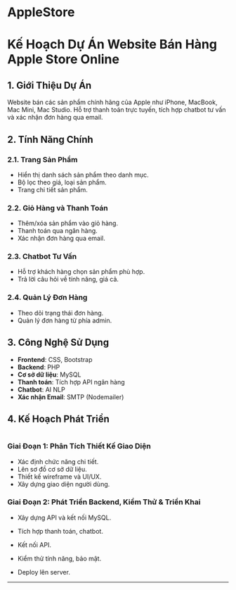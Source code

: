 # AppleStore
# Kế Hoạch Dự Án Website Bán Hàng Apple Store Online

## 1. Giới Thiệu Dự Án
Website bán các sản phẩm chính hãng của Apple như iPhone, MacBook, Mac Mini, Mac Studio. Hỗ trợ thanh toán trực tuyến, tích hợp chatbot tư vấn và xác nhận đơn hàng qua email.

## 2. Tính Năng Chính
### 2.1. Trang Sản Phẩm
- Hiển thị danh sách sản phẩm theo danh mục.
- Bộ lọc theo giá, loại sản phẩm.
- Trang chi tiết sản phẩm.

### 2.2. Giỏ Hàng và Thanh Toán
- Thêm/xóa sản phẩm vào giỏ hàng.
- Thanh toán qua ngân hàng.
- Xác nhận đơn hàng qua email.

### 2.3. Chatbot Tư Vấn
- Hỗ trợ khách hàng chọn sản phẩm phù hợp.
- Trả lời câu hỏi về tính năng, giá cả.

### 2.4. Quản Lý Đơn Hàng
- Theo dõi trạng thái đơn hàng.
- Quản lý đơn hàng từ phía admin.

## 3. Công Nghệ Sử Dụng
- **Frontend**: CSS, Bootstrap
- **Backend**: PHP
- **Cơ sở dữ liệu**: MySQL
- **Thanh toán**: Tích hợp API ngân hàng
- **Chatbot**: AI NLP 
- **Xác nhận Email**: SMTP (Nodemailer)

## 4. Kế Hoạch Phát Triển
#
### Giai Đoạn 1: Phân Tích Thiết Kế Giao Diện 
- Xác định chức năng chi tiết.
- Lên sơ đồ cơ sở dữ liệu.
- Thiết kế wireframe và UI/UX.
- Xây dựng giao diện người dùng.
### Giai Đoạn 2: Phát Triển Backend, Kiểm Thử & Triển Khai

- Xây dựng API và kết nối MySQL.

- Tích hợp thanh toán, chatbot.
- Kết nối API.

- Kiểm thử tính năng, bảo mật.

- Deploy lên server.

---

